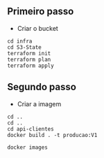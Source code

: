 ## Primeiro passo 
- Criar o bucket 
```
cd infra
cd S3-State
terraform init
terraform plan 
terraform apply 
```

## Segundo passo 
- Criar a imagem 
```
cd .. 
cd ..
cd api-clientes 
docker build . -t producao:V1
```
```
docker images
```